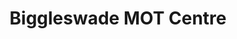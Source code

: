 ---
title: "Biggleswade MOT Centre"
url: /biggleswade/biggleswade-mot-centre/
shop: Autowerkstatt
---
